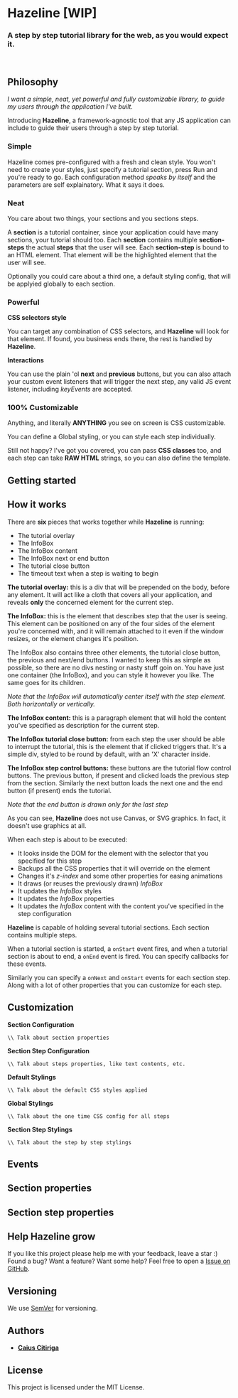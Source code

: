 # Hazeline [WIP]
### A step by step tutorial library for the web, as you would expect it.
<br>

## Philosophy
*I want a simple, neat, yet powerful and fully customizable library, to guide my users through the application I've built.*

Introducing **Hazeline**, a framework-agnostic tool that any JS application can include to guide their users through a step by step tutorial.

### **Simple**
Hazeline comes pre-configured with a fresh and clean style. You won't need to create your styles, just specify a tutorial section, press Run and you're ready to go.
Each configuration method *speaks by itself* and the parameters are self explainatory. What it says it does.

### **Neat**
You care about two things, your sections and you sections steps. 


A **section** is a tutorial container, since your application could have many sections, your tutorial should too.
Each **section** contains multiple **section-steps** the actual **steps** that the user 
will see.
Each **section-step** is bound to an HTML element. That element will be the highlighted element that the user will see.

Optionally you could care about a third one, a default styling config, that will be applyied globally to each section.

### **Powerful**
**CSS selectors style**

You can target any combination of CSS selectors, and **Hazeline** will look for that element. If found, you business ends there, the rest is handled by **Hazeline**. 

**Interactions**

You can use the plain 'ol **next** and **previous** buttons, but you can also attach your custom event listeners that will trigger the next step, any valid JS event listener, including *keyEvents* are accepted.

### **100% Customizable**
Anything, and literally **ANYTHING** you see on screen is CSS customizable.

You can define a Global styling, or you can style each step individually.

Still not happy? I've got you covered, you can pass **CSS classes** too, and each step can take **RAW HTML** strings, so you can also define the template.


## Getting started

## How it works
There are **six** pieces that works together while **Hazeline** is running:
+ The tutorial overlay
+ The InfoBox
+ The InfoBox content
+ The InfoBox next or end button
+ The tutorial close button
+ The timeout text when a step is waiting to begin

**The tutorial overlay:** this is a div that will be prepended on the body, before any element. It will act like a cloth that covers all your application, and reveals **only** the concerned element for the current step.

**The InfoBox:** this is the element that describes step that the user is seeing. This element can be positioned on any of the four sides of the element you're concerned with, and it will remain attached to it even if the window resizes, or the element changes it's position.

The InfoBox also contains three other elements, the tutorial close button, the previous and next/end buttons. I wanted to keep this as simple as possible, so there are no divs nesting or nasty stuff goin on. You have just one container (the InfoBox), and you can style it however you like. The same goes for its children.

*Note that the InfoBox will automatically center itself with the step element. Both horizontally or vertically.*

**The InfoBox content:** this is a paragraph element that will hold the content you've specified as description for the current step.

**The InfoBox tutorial close button:** from each step the user should be able to interrupt the tutorial, this is the element that if clicked triggers that. It's a simple div, styled to be round by default, with an 'X' character inside.

**The InfoBox step control buttons:** these buttons are the tutorial flow control buttons. The previous button, if present and clicked loads the previous step from the section. Similarly the next button loads the next one and the end button (if present) ends the tutorial. 

*Note that the end button is drawn only for the last step*

As you can see, **Hazeline** does not use Canvas, or SVG graphics. In fact, it doesn't use graphics at all. 

When each step is about to be executed:
+ It looks inside the DOM for the element with the selector that you specified for this step 
+ Backups all the CSS properties that it will override on the element
+ Changes it's *z-index* and some other properties for easing animations
+ It draws (or reuses the previously drawn) *InfoBox* 
+ It updates the *InfoBox* styles
+ It updates the *InfoBox* properties
+ It updates the *InfoBox* content with the content you've specified in the step configuration

**Hazeline** is capable of holding several tutorial sections. Each section contains multiple steps.

When a tutorial section is started, a `onStart` event fires, and when a tutorial section is about to end, a `onEnd` event is fired. You can specify callbacks for these events.

Similarly you can specify a `onNext` and `onStart` events for each section step. Along with a lot of other properties that you can customize for each step.

## Customization
**Section Configuration**

`\\ Talk about section properties`

**Section Step Configuration**

`\\ Talk about steps properties, like text contents, etc.`

**Default Stylings**

`\\ Talk about the default CSS styles applied`

**Global Stylings**

`\\ Talk about the one time CSS config for all steps`

**Section Step Stylings**

`\\ Talk about the step by step stylings`


## Events

## Section properties

## Section step properties

## Help Hazeline grow
If you like this project please help me with your feedback, leave a star :) Found a bug? Want a feature? Want some help? Feel free to open a [Issue on GitHub](https://github.com/caiuscitiriga/hazeline/issues).

## Versioning
We use [SemVer](http://semver.org/) for versioning. 

## Authors
* [**Caius Citiriga**](https://github.com/caiuscitiriga)

## License
This project is licensed under the MIT License.